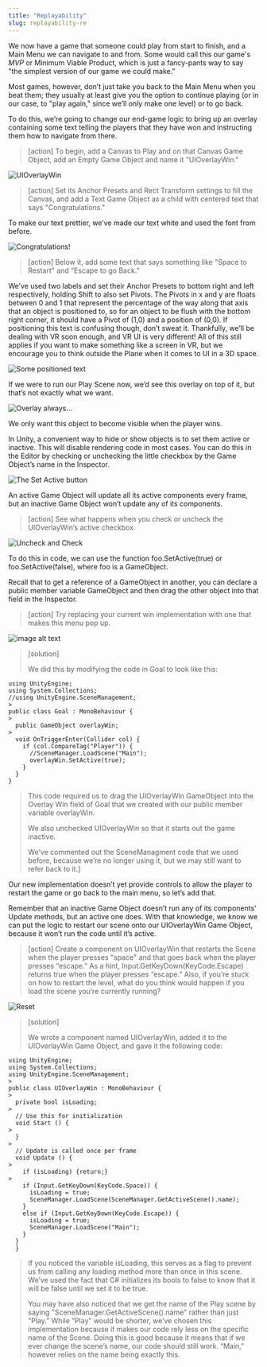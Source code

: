 ```yaml
---
title: "Replayability"
slug: replayability-re
---
```

We now have a game that someone could play from start to finish, and a Main Menu we can navigate to and from. Some would call this our game's *MVP* or Minimum Viable Product, which is just a fancy-pants way to say "the simplest version of our game we could make."

Most games, however, don’t just take you back to the Main Menu when you beat them; they usually at least give you the option to continue playing (or in our case, to "play again," since we’ll only make one level) or to go back.

To do this, we’re going to change our end-game logic to bring up an overlay containing some text telling the players that they have won and instructing them how to navigate from there.

>[action] To begin, add a Canvas to Play and on that Canvas Game Object, add an Empty Game Object and name it "UIOverlayWin."

![UIOverlayWin](../assets/image_48.png)

>[action]
>Set its Anchor Presets and Rect Transform settings to fill the Canvas, and add a Text Game Object as a child with centered text that says "Congratulations."

To make our text prettier, we’ve made our text white and used the font from before.

![Congratulations!](../assets/image_49.png)

>[action]
>Below it, add some text that says something like "Space to Restart" and “Escape to go Back.”

We’ve used two labels and set their Anchor Presets to bottom right and left respectively, holding Shift to also set Pivots.  The Pivots in x and y are floats between 0 and 1 that represent the percentage of the way along that axis that an object is positioned to, so for an object to be flush with the bottom right corner, it should have a Pivot of (1,0) and a position of (0,0).  If positioning this text is confusing though, don’t sweat it.  Thankfully, we’ll be dealing with VR soon enough, and VR UI is very different! All of this still applies if you want to make something like a screen in VR, but we encourage you to think outside the Plane when it comes to UI in a 3D space.

![Some positioned text](../assets/image_50.png)

If we were to run our Play Scene now, we’d see this overlay on top of it, but that’s not exactly what we want.

![Overlay always...](../assets/image_51.png)

We only want this object to become visible when the player wins.

In Unity, a convenient way to hide or show objects is to set them active or inactive. This will disable rendering code in most cases. You can do this in the Editor by checking or unchecking the little checkbox by the Game Object’s name in the Inspector.

![The Set Active button](../assets/image_52.png)

An active Game Object will update all its active components every frame, but an inactive Game Object won’t update any of its components.

>[action] See what happens when you check or uncheck the UIOverlayWin’s active checkbox.

![Uncheck and Check](../assets/image43.gif)

To do this in code, we can use the function foo.SetActive(true) or foo.SetActive(false), where foo is a GameObject.

Recall that to get a reference of a GameObject in another, you can declare a public member variable GameObject and then drag the other object into that field in the Inspector.

>[action] Try replacing your current win implementation with one that makes this menu pop up.

![image alt text](../assets/image19.gif)

>[solution]
>
>We did this by modifying the code in Goal to look like this:
>
```
using UnityEngine;
using System.Collections;
//using UnityEngine.SceneManagement;
>
public class Goal : MonoBehaviour {
>
  public GameObject overlayWin;
>
  void OnTriggerEnter(Collider col) {
    if (col.CompareTag("Player")) {
      //SceneManager.LoadScene("Main");
      overlayWin.SetActive(true);
    }
  }
}
```
>
>This code required us to drag the UIOverlayWin GameObject into the Overlay Win field of Goal that we created with our public member variable overlayWin.
>
>We also unchecked UIOverlayWin so that it starts out the game inactive.
>
>We’ve commented out the SceneManagment code that we used before, because we’re no longer using it, but we may still want to refer back to it.]

Our new implementation doesn’t yet provide controls to allow the player to restart the game or go back to the main menu, so let’s add that.

Remember that an inactive Game Object doesn’t run any of its components' Update methods, but an active one does.  With that knowledge, we know we can put the logic to restart our scene onto our UIOverlayWin Game Object, because it won’t run the code until it’s active.

>[action] Create a component on UIOverlayWin that restarts the Scene when the player presses "space" and that goes back when the player presses “escape.”  As a hint, Input.GetKeyDown(KeyCode.Escape) returns true when the player presses “escape.”  Also, if you’re stuck on how to restart the level, what do you think would happen if you load the scene you’re currently running?

![Reset](../assets/image_55.gif)

>[solution]
>
>We wrote a component named UIOverlayWin, added it to the UIOverlayWin Game Object, and gave it the following code:
>
```
using UnityEngine;
using System.Collections;
using UnityEngine.SceneManagement;
>
public class UIOverlayWin : MonoBehaviour {
>
  private bool isLoading;
>
  // Use this for initialization
  void Start () {
>
  }
>
  // Update is called once per frame
  void Update () {
>
    if (isLoading) {return;}
>
    if (Input.GetKeyDown(KeyCode.Space)) {
      isLoading = true;
      SceneManager.LoadScene(SceneManager.GetActiveScene().name);
    }
    else if (Input.GetKeyDown(KeyCode.Escape)) {
      isLoading = true;
      SceneManager.LoadScene("Main");
    }
  }
  }
```
>
>If you noticed the variable isLoading, this serves as a flag to prevent us from calling any loading method more than once in this scene.  We’ve used the fact that C# initializes its bools to false to know that it will be false until we set it to be true.
>
>You may have also noticed that we get the name of the Play scene by saying "SceneManager.GetActiveScene().name" rather than just “Play.”  While “Play” would be shorter, we’ve chosen this implementation because it makes our code rely less on the specific name of the Scene.  Doing this is good because it means that if we ever change the scene’s name, our code should still work.  “Main,” however relies on the name being exactly this.
